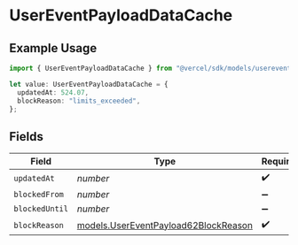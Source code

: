 # UserEventPayloadDataCache

## Example Usage

```typescript
import { UserEventPayloadDataCache } from "@vercel/sdk/models/userevent.js";

let value: UserEventPayloadDataCache = {
  updatedAt: 524.07,
  blockReason: "limits_exceeded",
};
```

## Fields

| Field                                                                              | Type                                                                               | Required                                                                           | Description                                                                        |
| ---------------------------------------------------------------------------------- | ---------------------------------------------------------------------------------- | ---------------------------------------------------------------------------------- | ---------------------------------------------------------------------------------- |
| `updatedAt`                                                                        | *number*                                                                           | :heavy_check_mark:                                                                 | N/A                                                                                |
| `blockedFrom`                                                                      | *number*                                                                           | :heavy_minus_sign:                                                                 | N/A                                                                                |
| `blockedUntil`                                                                     | *number*                                                                           | :heavy_minus_sign:                                                                 | N/A                                                                                |
| `blockReason`                                                                      | [models.UserEventPayload62BlockReason](../models/usereventpayload62blockreason.md) | :heavy_check_mark:                                                                 | N/A                                                                                |
